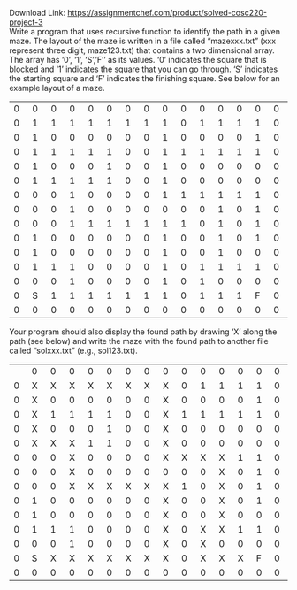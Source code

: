 Download Link: https://assignmentchef.com/product/solved-cosc220-project-3
<br>
Write a program that uses recursive function to identify the path in a given maze. The layout of the maze is written in a file called “mazexxx.txt” (xxx represent three digit, maze123.txt) that contains a two dimensional array. The array has ‘0’, ‘1’, ‘S’,’F’’ as its values. ‘0’ indicates the square that is blocked and ‘1’ indicates the square that you can go through. ‘S’ indicates the starting square and ‘F’ indicates the finishing square. See below for an example layout of a maze.

<table width="297">

 <tbody>

  <tr>

   <td width="20">0</td>

   <td width="20">0</td>

   <td width="20">0</td>

   <td width="20">0</td>

   <td width="20">0</td>

   <td width="20">0</td>

   <td width="20">0</td>

   <td width="20">0</td>

   <td width="20">0</td>

   <td width="20">0</td>

   <td width="20">0</td>

   <td width="20">0</td>

   <td width="20">0</td>

   <td width="20">0</td>

   <td width="20">0</td>

  </tr>

  <tr>

   <td width="20">0</td>

   <td width="20">1</td>

   <td width="20">1</td>

   <td width="20">1</td>

   <td width="20">1</td>

   <td width="20">1</td>

   <td width="20">1</td>

   <td width="20">1</td>

   <td width="20">1</td>

   <td width="20">0</td>

   <td width="20">1</td>

   <td width="20">1</td>

   <td width="20">1</td>

   <td width="20">1</td>

   <td width="20">0</td>

  </tr>

  <tr>

   <td width="20">0</td>

   <td width="20">1</td>

   <td width="20">0</td>

   <td width="20">0</td>

   <td width="20">0</td>

   <td width="20">0</td>

   <td width="20">0</td>

   <td width="20">0</td>

   <td width="20">1</td>

   <td width="20">0</td>

   <td width="20">0</td>

   <td width="20">0</td>

   <td width="20">0</td>

   <td width="20">1</td>

   <td width="20">0</td>

  </tr>

  <tr>

   <td width="20">0</td>

   <td width="20">1</td>

   <td width="20">1</td>

   <td width="20">1</td>

   <td width="20">1</td>

   <td width="20">1</td>

   <td width="20">0</td>

   <td width="20">0</td>

   <td width="20">1</td>

   <td width="20">1</td>

   <td width="20">1</td>

   <td width="20">1</td>

   <td width="20">1</td>

   <td width="20">1</td>

   <td width="20">0</td>

  </tr>

  <tr>

   <td width="20">0</td>

   <td width="20">1</td>

   <td width="20">0</td>

   <td width="20">0</td>

   <td width="20">0</td>

   <td width="20">1</td>

   <td width="20">0</td>

   <td width="20">0</td>

   <td width="20">1</td>

   <td width="20">0</td>

   <td width="20">0</td>

   <td width="20">0</td>

   <td width="20">0</td>

   <td width="20">0</td>

   <td width="20">0</td>

  </tr>

  <tr>

   <td width="20">0</td>

   <td width="20">1</td>

   <td width="20">1</td>

   <td width="20">1</td>

   <td width="20">1</td>

   <td width="20">1</td>

   <td width="20">0</td>

   <td width="20">0</td>

   <td width="20">1</td>

   <td width="20">0</td>

   <td width="20">0</td>

   <td width="20">0</td>

   <td width="20">0</td>

   <td width="20">0</td>

   <td width="20">0</td>

  </tr>

  <tr>

   <td width="20">0</td>

   <td width="20">0</td>

   <td width="20">0</td>

   <td width="20">1</td>

   <td width="20">0</td>

   <td width="20">0</td>

   <td width="20">0</td>

   <td width="20">0</td>

   <td width="20">1</td>

   <td width="20">1</td>

   <td width="20">1</td>

   <td width="20">1</td>

   <td width="20">1</td>

   <td width="20">1</td>

   <td width="20">0</td>

  </tr>

  <tr>

   <td width="20">0</td>

   <td width="20">0</td>

   <td width="20">0</td>

   <td width="20">1</td>

   <td width="20">0</td>

   <td width="20">0</td>

   <td width="20">0</td>

   <td width="20">0</td>

   <td width="20">0</td>

   <td width="20">0</td>

   <td width="20">0</td>

   <td width="20">1</td>

   <td width="20">0</td>

   <td width="20">1</td>

   <td width="20">0</td>

  </tr>

  <tr>

   <td width="20">0</td>

   <td width="20">0</td>

   <td width="20">0</td>

   <td width="20">1</td>

   <td width="20">1</td>

   <td width="20">1</td>

   <td width="20">1</td>

   <td width="20">1</td>

   <td width="20">1</td>

   <td width="20">1</td>

   <td width="20">0</td>

   <td width="20">1</td>

   <td width="20">0</td>

   <td width="20">1</td>

   <td width="20">0</td>

  </tr>

  <tr>

   <td width="20">0</td>

   <td width="20">1</td>

   <td width="20">0</td>

   <td width="20">0</td>

   <td width="20">0</td>

   <td width="20">0</td>

   <td width="20">0</td>

   <td width="20">0</td>

   <td width="20">1</td>

   <td width="20">0</td>

   <td width="20">0</td>

   <td width="20">1</td>

   <td width="20">0</td>

   <td width="20">1</td>

   <td width="20">0</td>

  </tr>

  <tr>

   <td width="20">0</td>

   <td width="20">1</td>

   <td width="20">0</td>

   <td width="20">0</td>

   <td width="20">0</td>

   <td width="20">0</td>

   <td width="20">0</td>

   <td width="20">0</td>

   <td width="20">1</td>

   <td width="20">0</td>

   <td width="20">0</td>

   <td width="20">1</td>

   <td width="20">0</td>

   <td width="20">0</td>

   <td width="20">0</td>

  </tr>

  <tr>

   <td width="20">0</td>

   <td width="20">1</td>

   <td width="20">1</td>

   <td width="20">1</td>

   <td width="20">0</td>

   <td width="20">0</td>

   <td width="20">0</td>

   <td width="20">0</td>

   <td width="20">1</td>

   <td width="20">0</td>

   <td width="20">1</td>

   <td width="20">1</td>

   <td width="20">1</td>

   <td width="20">1</td>

   <td width="20">0</td>

  </tr>

  <tr>

   <td width="20">0</td>

   <td width="20">0</td>

   <td width="20">0</td>

   <td width="20">1</td>

   <td width="20">0</td>

   <td width="20">0</td>

   <td width="20">0</td>

   <td width="20">0</td>

   <td width="20">1</td>

   <td width="20">0</td>

   <td width="20">1</td>

   <td width="20">0</td>

   <td width="20">0</td>

   <td width="20">0</td>

   <td width="20">0</td>

  </tr>

  <tr>

   <td width="20">0</td>

   <td width="20">S</td>

   <td width="20">1</td>

   <td width="20">1</td>

   <td width="20">1</td>

   <td width="20">1</td>

   <td width="20">1</td>

   <td width="20">1</td>

   <td width="20">1</td>

   <td width="20">0</td>

   <td width="20">1</td>

   <td width="20">1</td>

   <td width="20">1</td>

   <td width="20">F</td>

   <td width="20">0</td>

  </tr>

  <tr>

   <td width="20">0</td>

   <td width="20">0</td>

   <td width="20">0</td>

   <td width="20">0</td>

   <td width="20">0</td>

   <td width="20">0</td>

   <td width="20">0</td>

   <td width="20">0</td>

   <td width="20">0</td>

   <td width="20">0</td>

   <td width="20">0</td>

   <td width="20">0</td>

   <td width="20">0</td>

   <td width="20">0</td>

   <td width="20">0</td>

  </tr>

 </tbody>

</table>

Your program should also display the found path by drawing ‘X’ along the path (see below) and write the maze with the found path to another file called “solxxx.txt” (e.g., sol123.txt).

<table width="325">

 <tbody>

  <tr>

   <td width="20"> </td>

   <td width="22">0</td>

   <td width="22">0</td>

   <td width="22">0</td>

   <td width="22">0</td>

   <td width="22">0</td>

   <td width="22">0</td>

   <td width="22">0</td>

   <td width="22">0</td>

   <td width="22">0</td>

   <td width="22">0</td>

   <td width="22">0</td>

   <td width="22">0</td>

   <td width="20">0</td>

   <td width="20">0</td>

  </tr>

  <tr>

   <td width="20">0</td>

   <td width="22">X</td>

   <td width="22">X</td>

   <td width="22">X</td>

   <td width="22">X</td>

   <td width="22">X</td>

   <td width="22">X</td>

   <td width="22">X</td>

   <td width="22">X</td>

   <td width="22">0</td>

   <td width="22">1</td>

   <td width="22">1</td>

   <td width="22">1</td>

   <td width="20">1</td>

   <td width="20">0</td>

  </tr>

  <tr>

   <td width="20">0</td>

   <td width="22">X</td>

   <td width="22">0</td>

   <td width="22">0</td>

   <td width="22">0</td>

   <td width="22">0</td>

   <td width="22">0</td>

   <td width="22">0</td>

   <td width="22">X</td>

   <td width="22">0</td>

   <td width="22">0</td>

   <td width="22">0</td>

   <td width="22">0</td>

   <td width="20">1</td>

   <td width="20">0</td>

  </tr>

  <tr>

   <td width="20">0</td>

   <td width="22">X</td>

   <td width="22">1</td>

   <td width="22">1</td>

   <td width="22">1</td>

   <td width="22">1</td>

   <td width="22">0</td>

   <td width="22">0</td>

   <td width="22">X</td>

   <td width="22">1</td>

   <td width="22">1</td>

   <td width="22">1</td>

   <td width="22">1</td>

   <td width="20">1</td>

   <td width="20">0</td>

  </tr>

  <tr>

   <td width="20">0</td>

   <td width="22">X</td>

   <td width="22">0</td>

   <td width="22">0</td>

   <td width="22">0</td>

   <td width="22">1</td>

   <td width="22">0</td>

   <td width="22">0</td>

   <td width="22">X</td>

   <td width="22">0</td>

   <td width="22">0</td>

   <td width="22">0</td>

   <td width="22">0</td>

   <td width="20">0</td>

   <td width="20">0</td>

  </tr>

  <tr>

   <td width="20">0</td>

   <td width="22">X</td>

   <td width="22">X</td>

   <td width="22">X</td>

   <td width="22">1</td>

   <td width="22">1</td>

   <td width="22">0</td>

   <td width="22">0</td>

   <td width="22">X</td>

   <td width="22">0</td>

   <td width="22">0</td>

   <td width="22">0</td>

   <td width="22">0</td>

   <td width="20">0</td>

   <td width="20">0</td>

  </tr>

  <tr>

   <td width="20">0</td>

   <td width="22">0</td>

   <td width="22">0</td>

   <td width="22">X</td>

   <td width="22">0</td>

   <td width="22">0</td>

   <td width="22">0</td>

   <td width="22">0</td>

   <td width="22">X</td>

   <td width="22">X</td>

   <td width="22">X</td>

   <td width="22">X</td>

   <td width="22">1</td>

   <td width="20">1</td>

   <td width="20">0</td>

  </tr>

  <tr>

   <td width="20">0</td>

   <td width="22">0</td>

   <td width="22">0</td>

   <td width="22">X</td>

   <td width="22">0</td>

   <td width="22">0</td>

   <td width="22">0</td>

   <td width="22">0</td>

   <td width="22">0</td>

   <td width="22">0</td>

   <td width="22">0</td>

   <td width="22">X</td>

   <td width="22">0</td>

   <td width="20">1</td>

   <td width="20">0</td>

  </tr>

  <tr>

   <td width="20">0</td>

   <td width="22">0</td>

   <td width="22">0</td>

   <td width="22">X</td>

   <td width="22">X</td>

   <td width="22">X</td>

   <td width="22">X</td>

   <td width="22">X</td>

   <td width="22">X</td>

   <td width="22">1</td>

   <td width="22">0</td>

   <td width="22">X</td>

   <td width="22">0</td>

   <td width="20">1</td>

   <td width="20">0</td>

  </tr>

  <tr>

   <td width="20">0</td>

   <td width="22">1</td>

   <td width="22">0</td>

   <td width="22">0</td>

   <td width="22">0</td>

   <td width="22">0</td>

   <td width="22">0</td>

   <td width="22">0</td>

   <td width="22">X</td>

   <td width="22">0</td>

   <td width="22">0</td>

   <td width="22">X</td>

   <td width="22">0</td>

   <td width="20">1</td>

   <td width="20">0</td>

  </tr>

  <tr>

   <td width="20">0</td>

   <td width="22">1</td>

   <td width="22">0</td>

   <td width="22">0</td>

   <td width="22">0</td>

   <td width="22">0</td>

   <td width="22">0</td>

   <td width="22">0</td>

   <td width="22">X</td>

   <td width="22">0</td>

   <td width="22">0</td>

   <td width="22">X</td>

   <td width="22">0</td>

   <td width="20">0</td>

   <td width="20">0</td>

  </tr>

  <tr>

   <td width="20">0</td>

   <td width="22">1</td>

   <td width="22">1</td>

   <td width="22">1</td>

   <td width="22">0</td>

   <td width="22">0</td>

   <td width="22">0</td>

   <td width="22">0</td>

   <td width="22">X</td>

   <td width="22">0</td>

   <td width="22">X</td>

   <td width="22">X</td>

   <td width="22">1</td>

   <td width="20">1</td>

   <td width="20">0</td>

  </tr>

  <tr>

   <td width="20">0</td>

   <td width="22">0</td>

   <td width="22">0</td>

   <td width="22">1</td>

   <td width="22">0</td>

   <td width="22">0</td>

   <td width="22">0</td>

   <td width="22">0</td>

   <td width="22">X</td>

   <td width="22">0</td>

   <td width="22">X</td>

   <td width="22">0</td>

   <td width="22">0</td>

   <td width="20">0</td>

   <td width="20">0</td>

  </tr>

  <tr>

   <td width="20">0</td>

   <td width="22">S</td>

   <td width="22">X</td>

   <td width="22">X</td>

   <td width="22">X</td>

   <td width="22">X</td>

   <td width="22">X</td>

   <td width="22">X</td>

   <td width="22">X</td>

   <td width="22">0</td>

   <td width="22">X</td>

   <td width="22">X</td>

   <td width="22">X</td>

   <td width="20">F</td>

   <td width="20">0</td>

  </tr>

  <tr>

   <td width="20">0</td>

   <td width="22">0</td>

   <td width="22">0</td>

   <td width="22">0</td>

   <td width="22">0</td>

   <td width="22">0</td>

   <td width="22">0</td>

   <td width="22">0</td>

   <td width="22">0</td>

   <td width="22">0</td>

   <td width="22">0</td>

   <td width="22">0</td>

   <td width="22">0</td>

   <td width="20">0</td>

   <td width="20">0</td>

  </tr>

 </tbody>

</table>

<strong> </strong>